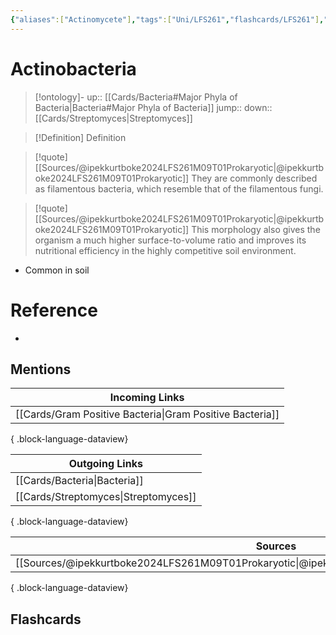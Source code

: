 ```yaml
---
{"aliases":["Actinomycete"],"tags":["Uni/LFS261","flashcards/LFS261"],"dg-publish":true,"permalink":"/cards/actinobacteria/","dgPassFrontmatter":true}
---
```


# Actinobacteria

> [!ontology]-
> up:: [[Cards/Bacteria#Major Phyla of Bacteria\|Bacteria#Major Phyla of Bacteria]]
> jump:: 
> down:: [[Cards/Streptomyces\|Streptomyces]]

> [!Definition] Definition
> 

> [!quote] [[Sources/@ipekkurtboke2024LFS261M09T01Prokaryotic\|@ipekkurtboke2024LFS261M09T01Prokaryotic]]
> They are commonly described as filamentous bacteria, which resemble that of the filamentous fungi.

> [!quote] [[Sources/@ipekkurtboke2024LFS261M09T01Prokaryotic\|@ipekkurtboke2024LFS261M09T01Prokaryotic]]
> This morphology also gives the organism a much higher surface-to-volume ratio and improves its nutritional efficiency in the highly competitive soil environment.

- Common in soil

# Reference
- 

## Mentions

| Incoming Links                                              |
| ----------------------------------------------------------- |
| [[Cards/Gram Positive Bacteria\|Gram Positive Bacteria]] |

{ .block-language-dataview}

| Outgoing Links                          |
| --------------------------------------- |
| [[Cards/Bacteria\|Bacteria]]         |
| [[Cards/Streptomyces\|Streptomyces]] |

{ .block-language-dataview}

| Sources                                                                                           |
| ------------------------------------------------------------------------------------------------- |
| [[Sources/@ipekkurtboke2024LFS261M09T01Prokaryotic\|@ipekkurtboke2024LFS261M09T01Prokaryotic]] |

{ .block-language-dataview}

## Flashcards 
